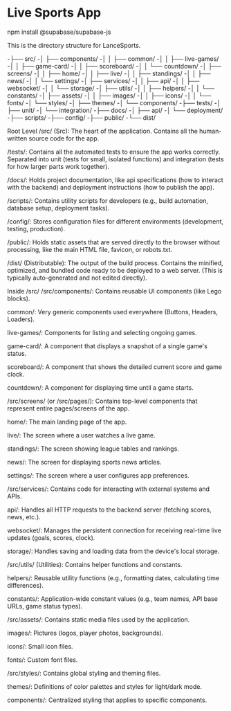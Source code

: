 # Live Sports App

npm install @supabase/supabase-js


This is the directory structure for LanceSports.

-├── src/
-│   ├── components/
-│   │   ├── common/
-│   │   ├── live-games/
-│   │   ├── game-card/
-│   │   ├── scoreboard/
-│   │   └── countdown/
-│   ├── screens/
-│   │   ├── home/
-│   │   ├── live/
-│   │   ├── standings/
-│   │   ├── news/
-│   │   └── settings/
-│   ├── services/
-│   │   ├── api/
-│   │   ├── websocket/
-│   │   └── storage/
-│   ├── utils/
-│   │   ├── helpers/
-│   │   └── constants/
-│   ├── assets/
-│   │   ├── images/
-│   │   ├── icons/
-│   │   └── fonts/
-│   └── styles/
-│       ├── themes/
-│       └── components/
-├── tests/
-│   ├── unit/
-│   └── integration/
-├── docs/
-│   ├── api/
-│   └── deployment/
-├── scripts/
-├── config/
-├── public/
-└── dist/

Root Level
/src/ (Src): The heart of the application. Contains all the human-written source code for the app.

/tests/: Contains all the automated tests to ensure the app works correctly. Separated into unit (tests for small, isolated functions) and integration (tests for how larger parts work together).

/docs/: Holds project documentation, like api specifications (how to interact with the backend) and deployment instructions (how to publish the app).

/scripts/: Contains utility scripts for developers (e.g., build automation, database setup, deployment tasks).

/config/: Stores configuration files for different environments (development, testing, production).

/public/: Holds static assets that are served directly to the browser without processing, like the main HTML file, favicon, or robots.txt.

/dist/ (Distributable): The output of the build process. Contains the minified, optimized, and bundled code ready to be deployed to a web server. (This is typically auto-generated and not edited directly).

Inside /src/
/src/components/: Contains reusable UI components (like Lego blocks).

common/: Very generic components used everywhere (Buttons, Headers, Loaders).

live-games/: Components for listing and selecting ongoing games.

game-card/: A component that displays a snapshot of a single game's status.

scoreboard/: A component that shows the detailed current score and game clock.

countdown/: A component for displaying time until a game starts.

/src/screens/ (or /src/pages/): Contains top-level components that represent entire pages/screens of the app.

home/: The main landing page of the app.

live/: The screen where a user watches a live game.

standings/: The screen showing league tables and rankings.

news/: The screen for displaying sports news articles.

settings/: The screen where a user configures app preferences.

/src/services/: Contains code for interacting with external systems and APIs.

api/: Handles all HTTP requests to the backend server (fetching scores, news, etc.).

websocket/: Manages the persistent connection for receiving real-time live updates (goals, scores, clock).

storage/: Handles saving and loading data from the device's local storage.

/src/utils/ (Utilities): Contains helper functions and constants.

helpers/: Reusable utility functions (e.g., formatting dates, calculating time differences).

constants/: Application-wide constant values (e.g., team names, API base URLs, game status types).

/src/assets/: Contains static media files used by the application.

images/: Pictures (logos, player photos, backgrounds).

icons/: Small icon files.

fonts/: Custom font files.

/src/styles/: Contains global styling and theming files.

themes/: Definitions of color palettes and styles for light/dark mode.

components/: Centralized styling that applies to specific components.
